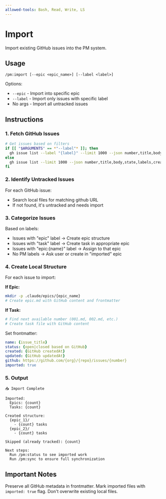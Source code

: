 ```yaml
---
allowed-tools: Bash, Read, Write, LS
---
```


# Import

Import existing GitHub issues into the PM system.

## Usage
```
/pm:import [--epic <epic_name>] [--label <label>]
```

Options:
- `--epic` - Import into specific epic
- `--label` - Import only issues with specific label
- No args - Import all untracked issues

## Instructions

### 1. Fetch GitHub Issues

```bash
# Get issues based on filters
if [[ "$ARGUMENTS" == *"--label"* ]]; then
  gh issue list --label "{label}" --limit 1000 --json number,title,body,state,labels,createdAt,updatedAt
else
  gh issue list --limit 1000 --json number,title,body,state,labels,createdAt,updatedAt
fi
```

### 2. Identify Untracked Issues

For each GitHub issue:
- Search local files for matching github URL
- If not found, it's untracked and needs import

### 3. Categorize Issues

Based on labels:
- Issues with "epic" label → Create epic structure
- Issues with "task" label → Create task in appropriate epic
- Issues with "epic:{name}" label → Assign to that epic
- No PM labels → Ask user or create in "imported" epic

### 4. Create Local Structure

For each issue to import:

**If Epic:**
```bash
mkdir -p .claude/epics/{epic_name}
# Create epic.md with GitHub content and frontmatter
```

**If Task:**
```bash
# Find next available number (001.md, 002.md, etc.)
# Create task file with GitHub content
```

Set frontmatter:
```yaml
name: {issue_title}
status: {open|closed based on GitHub}
created: {GitHub createdAt}
updated: {GitHub updatedAt}
github: https://github.com/{org}/{repo}/issues/{number}
imported: true
```

### 5. Output

```
📥 Import Complete

Imported:
  Epics: {count}
  Tasks: {count}
  
Created structure:
  {epic_1}/
    - {count} tasks
  {epic_2}/
    - {count} tasks
    
Skipped (already tracked): {count}

Next steps:
  Run /pm:status to see imported work
  Run /pm:sync to ensure full synchronization
```

## Important Notes

Preserve all GitHub metadata in frontmatter.
Mark imported files with `imported: true` flag.
Don't overwrite existing local files.
